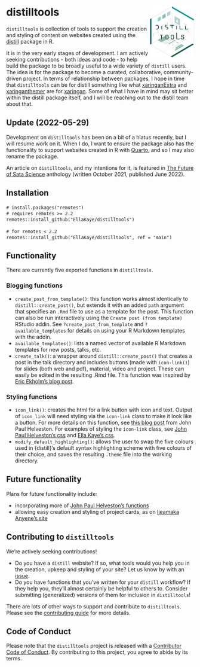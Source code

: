 
<!-- README.md is generated from README.Rmd. Please edit that file -->

# distilltools <a href="https://github.com/EllaKaye/distilltools"><img src='man/figures/logo.png' align="right" height="139" /></a>

<!-- badges: start -->
<!-- badges: end -->

`distilltools` is collection of tools to support the creation and
styling of content on websites created using the
[distill](https://rstudio.github.io/distill/) package in R.

It is in the very early stages of development. I am actively seeking
contributions - both ideas and code - to help build the package to be
broadly useful to a wide variety of `distill` users. The idea is for the
package to become a curated, collaborative, community-driven project. In
terms of relationship between packages, I hope in time that
`distilltools` can be for distill something like what
[xaringanExtra](https://pkg.garrickadenbuie.com/xaringanExtra/#/) and
[xaringanthemer](https://pkg.garrickadenbuie.com/xaringanthemer/) are
for [xaringan](https://github.com/yihui/xaringan). Some of what I have
in mind may sit better within the distill package itself, and I will be
reaching out to the distill team about that.

## Update (2022-05-29)

Development on `distilltools` has been on a bit of a hiatus recently,
but I will resume work on it. When I do, I want to ensure the package
also has the functionality to support websites created in R with
[Quarto](https://quarto.org), and so I may also rename the package.

An article on `distilltools`, and my intentions for it, is featured in
[The Future of Sata Science](http://datasciencebydesign.org/book)
anthology (written October 2021, published June 2022).

## Installation

    # install.packages("remotes")
    # requires remotes >= 2.2
    remotes::install_github("EllaKaye/distilltools")

    # for remotes < 2.2
    remotes::install_github("EllaKaye/distilltools", ref = "main")

## Functionality

There are currently five exported functions in `distilltools`.

### Blogging functions

-   `create_post_from_template()`: this function works almost
    identically to `distill::create_post()`, but extends it with an
    added `path` argument that specifies an `.Rmd` file to use as a
    template for the post. This function can also be run interactively
    using the `Create post (from template)` RStudio addin. See
    `?create_post_from_template` and `?available_templates` for details
    on using your R Markdown templates with the addin.
-   `available_templates()`: lists a named vector of available R
    Markdown templates for new posts, talks, etc.
-   `create_talk()`: a wrapper around `distill::create_post()` that
    creates a post in the talk directory and includes buttons (made with
    `icon-link()`) for slides (both web and pdf), material, video and
    project. These can easily be edited in the resulting .Rmd file. This
    function was inspired by [Eric Ekholm’s blog
    post](https://www.ericekholm.com/posts/2021-04-02-personalizing-the-distill-template/).

### Styling functions

-   `icon_link()`: creates the html for a link button with icon and
    text. Output of `icon_link` will need styling via the `icon-link`
    class to make it look like a button. For more details on this
    function, see [this blog
    post](https://www.jhelvy.com/posts/2021-03-25-customizing-distill-with-htmltools-and-css/#link-buttons-with-icons-text)
    from John Paul Helveston. For examples of styling the `icon-link`
    class, see [John Paul Helveston’s
    css](https://github.com/jhelvy/jhelvy.com/blob/master/css/jhelvy.css)
    and [Ella Kaye’s
    css](https://github.com/EllaKaye/ellakaye-distill/blob/main/ek_theme.css).
-   `modify_default_highlighting()`: allows the user to swap the five
    colours used in {distill}’s default syntax highlighting scheme with
    five colours of their choice, and saves the resulting `.theme` file
    into the working directory.

## Future functionality

Plans for future functionality include:

-   incorporating more of [John Paul Helveston’s
    functions](https://github.com/jhelvy/jhelvy.com/blob/master/R/functions.R)
-   allowing easy creation and styling of project cards, as on [Ijeamaka
    Anyene’s site](https://ijeamaka-anyene.netlify.app/projects.html)

## Contributing to `distilltools`

We’re actively seeking contributions!

-   Do you have a `distill` website? If so, what tools would you help
    you in the creation, upkeep and styling of your site? Let us know by
    with an [issue](https://github.com/EllaKaye/distilltools/issues).
-   Do you have functions that you’ve written for your `distill`
    workflow? If they help you, they’ll almost certainly be helpful to
    others to. Consider submitting (generalized) versions of them for
    inclusion in `distilltools`!

There are lots of other ways to support and contribute to
`distilltools`. Please see the [contributing
guide](.github/CONTRIBUTING.md) for more details.

## Code of Conduct

Please note that the `distilltools` project is released with a
[Contributor Code of Conduct](.github/CODE_OF_CONDUCT.md). By
contributing to this project, you agree to abide by its terms.
